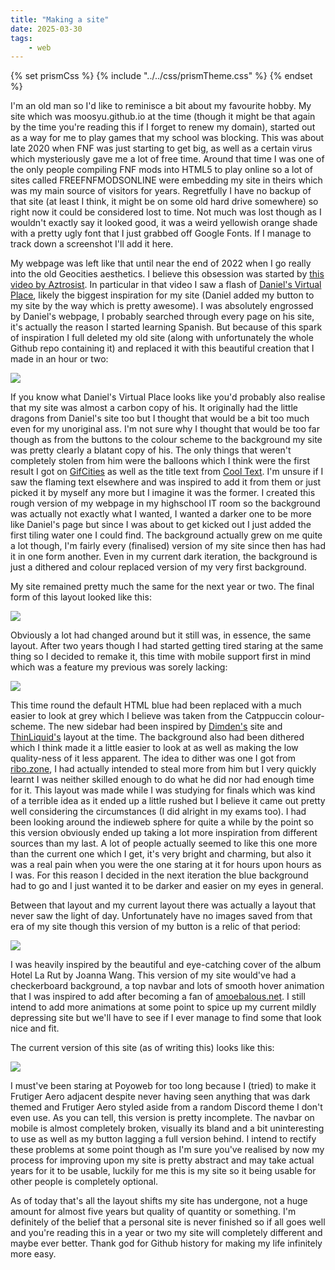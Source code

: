 ```yaml
---
title: "Making a site"
date: 2025-03-30
tags:
    - web
---
```


{% set prismCss %} {% include "../../css/prismTheme.css" %} {% endset %}
<style>
    {{ prismCss | cssmin | safe }}
</style>

I'm an old man so I'd like to reminisce a bit about my favourite hobby. My site which was moosyu.github.io at the time (though it might be that again by the time you're reading this if I forget to renew my domain), started out as a way for me to play games that my school was blocking. This was about late 2020 when FNF was just starting to get big, as well as a certain virus which mysteriously gave me a lot of free time. Around that time I was one of the only people compiling FNF mods into HTML5 to play online so a lot of sites called FREEFNFMODSONLINE were embedding my site in theirs which was my main source of visitors for years. Regretfully I have no backup of that site (at least I think, it might be on some old hard drive somewhere) so right now it could be considered lost to time. Not much was lost though as I wouldn't exactly say it looked good, it was a weird yellowish orange shade with a pretty ugly font that I just grabbed off Google Fonts. If I manage to track down a screenshot I'll add it here.

My webpage was left like that until near the end of 2022 when I go really into the old Geocities aesthetics. I believe this obsession was started by [this video by Aztrosist](https://www.youtube.com/watch?v=BGEft8rnSHY). In particular in that video I saw a flash of [Daniel's Virtual Place](https://displayman.neocities.org/), likely the biggest inspiration for my site (Daniel added my button to my site by the way which is pretty awesome). I was absolutely engrossed by Daniel's webpage, I probably searched through every page on his site, it's actually the reason I started learning Spanish. But because of this spark of inspiration I full deleted my old site (along with unfortunately the whole Github repo containing it) and replaced it with this beautiful creation that I made in an hour or two:

![](https://ze.wtf/lvt3m8io)

If you know what Daniel's Virtual Place looks like you'd probably also realise that my site was almost a carbon copy of his. It originally had the little dragons from Daniel's site too but I thought that would be a bit too much even for my unoriginal ass. I'm not sure why I thought that would be too far though as from the buttons to the colour scheme to the background my site was pretty clearly a blatant copy of his. The only things that weren't completely stolen from him were the balloons which I think were the first result I got on [GifCities](https://gifcities.org/) as well as the title text from [Cool Text](https://cooltext.com/). I'm unsure if I saw the flaming text elsewhere and was inspired to add it from them or just picked it by myself any more but I imagine it was the former. I created this rough version of my webpage in my highschool IT room so the background was actually not exactly what I wanted, I wanted a darker one to be more like Daniel's page but since I was about to get kicked out I just added the first tiling water one I could find. The background actually grew on me quite a lot though, I'm fairly every (finalised) version of my site since then has had it in one form another. Even in my current dark iteration, the background is just a dithered and colour replaced version of my very first background.

My site remained pretty much the same for the next year or two. The final form of this layout looked like this:

![](https://i.imgur.com/1DpfIiZ.png)

Obviously a lot had changed around but it still was, in essence, the same layout. After two years though I had started getting tired staring at the same thing so I decided to remake it, this time with mobile support first in mind which was a feature my previous was sorely lacking:

![](https://i.imgur.com/HKKVI43.png)

This time round the default HTML blue had been replaced with a much easier to look at grey which I believe was taken from the Catppuccin colour-scheme. The new sidebar had been inspired by [Dimden's](https://dimden.dev/) site and [ThinLiquid's](https://thinliquid.dev/) layout at the time. The background also had been dithered which I think made it a little easier to look at as well as making the low quality-ness of it less apparent. The idea to dither was one I got from [ribo.zone](https://ribo.zone/), I had actually intended to steal more from him but I very quickly learnt I was neither skilled enough to do what he did nor had enough time for it. This layout was made while I was studying for finals which was kind of a terrible idea as it ended up a little rushed but I believe it came out pretty well considering the circumstances (I did alright in my exams too). I had been looking around the indieweb sphere for quite a while by the point so this version obviously ended up taking a lot more inspiration from different sources than my last. A lot of people actually seemed to like this one more than the current one which I get, it's very bright and charming, but also it was a real pain when you were the one staring at it for hours upon hours as I was. For this reason I decided in the next iteration the blue background had to go and I just wanted it to be darker and easier on my eyes in general.

Between that layout and my current layout there was actually a layout that never saw the light of day. Unfortunately have no images saved from that era of my site though this version of my button is a relic of that period:

![](https://moosyu.github.io/assets/button.png)

I was heavily inspired by the beautiful and eye-catching cover of the album Hotel La Rut by Joanna Wang. This version of my site would've had a checkerboard background, a top navbar and lots of smooth hover animation that I was inspired to add after becoming a fan of [amoebalous.net](https://amoebalous.net/about.html). I still intend to add more animations at some point to spice up my current mildly depressing site but we'll have to see if I ever manage to find some that look nice and fit.

The current version of this site (as of writing this) looks like this:

![](https://i.imgur.com/2eQcI92.png)

I must've been staring at Poyoweb for too long because I (tried) to make it Frutiger Aero adjacent despite never having seen anything that was dark themed and Frutiger Aero styled aside from a random Discord theme I don't even use. As you can tell, this version is pretty incomplete. The navbar on mobile is almost completely broken, visually its bland and a bit uninteresting to use as well as my button lagging a full version behind. I intend to rectify these problems at some point though as I'm sure you've realised by now my process for improving upon my site is pretty abstract and may take actual years for it to be usable, luckily for me this is my site so it being usable for other people is completely optional.

As of today that's all the layout shifts my site has undergone, not a huge amount for almost five years but quality of quantity or something. I'm definitely of the belief that a personal site is never finished so if all goes well and you're reading this in a year or two my site will completely different and maybe ever better. Thank god for Github history for making my life infinitely more easy.